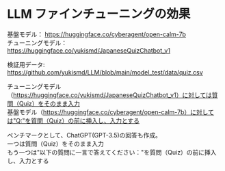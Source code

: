 # LLM ファインチューニングの効果

基盤モデル： https://huggingface.co/cyberagent/open-calm-7b  
チューニングモデル： https://huggingface.co/yukismd/JapaneseQuizChatbot_v1
  
検証用データ: https://github.com/yukismd/LLM/blob/main/model_test/data/quiz.csv  


チューニングモデル（https://huggingface.co/yukismd/JapaneseQuizChatbot_v1）に対しては質問（Quiz）をそのまま入力  
基盤モデル（https://huggingface.co/cyberagent/open-calm-7b）に対しては"Q:"を質問（Quiz）の前に挿入し、入力とする

ベンチマークとして、ChatGPT(GPT-3.5)の回答も作成。  
一つは質問（Quiz）をそのまま入力  
もう一つは"以下の質問に一言で答えてください："を質問（Quiz）の前に挿入し、入力とする  
